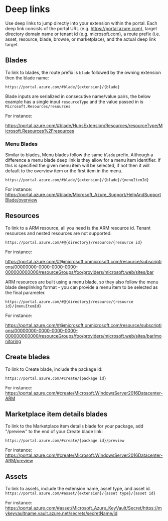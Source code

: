
# Deep links

Use deep links to jump directly into your extension within the portal. Each deep link consists of the portal URL (e.g. https://portal.azure.com), target directory domain name or tenant id (e.g. microsoft.com), a route prefix (i.e. asset, resource, blade, browse, or marketplace), and the actual deep link target.

## Blades

To link to blades, the route prefix is `blade` followed by the owning extension then the blade name:

`https://portal.azure.com/#blade/{extension}/{blade}`

Blade inputs are serialized in consecutive name/value pairs, the below example has a single input `resourceType` and the value passed in is `Microsoft.Resources/resources`

For instance: 

https://portal.azure.com/#blade/HubsExtension/Resources/resourceType/Microsoft.Resources%2Fresources

### Menu Blades

Similar to blades, Menu blades follow the same `blade` prefix. 
Although a difference a menu blade deep link is they allow for a menu item identifier. If this is specified the given menu item will be selected,
if not then it will default to the overview item or the first item in the menu.

`https://portal.azure.com/#blade/{extension}/{blade}/{menuItemId}`

For instance:
https://portal.azure.com/#blade/Microsoft_Azure_Support/HelpAndSupportBlade/overview


## Resources

To link to a ARM resource, all you need is the ARM resource id. Tenant resources and nested resources are not supported.

`https://portal.azure.com/#@{directory}/resource/{resource id}`

For instance:

https://portal.azure.com/#@microsoft.onmicrosoft.com/resource/subscriptions/00000000-0000-0000-0000-000000000000/resourceGroups/foo/providers/microsoft.web/sites/bar

ARM resources are built using a menu blade, so they also follow the menu blade deeplinking format - you can provide a menu item to be selected 
as the final parameter.

`https://portal.azure.com/#@{directory}/resource/{resource id}/{menuItemId}`

For instance:

https://portal.azure.com/#@microsoft.onmicrosoft.com/resource/subscriptions/00000000-0000-0000-0000-000000000000/resourceGroups/foo/providers/microsoft.web/sites/bar/monitoring

## Create blades

To link to Create blade, include the package id:

`https://portal.azure.com/#create/{package id}`

For instance:
https://portal.azure.com/#create/Microsoft.WindowsServer2016Datacenter-ARM


## Marketplace item details blades

To link to the Marketplace item details blade for your package, add "/preview" to the end of your Create blade link:

`https://portal.azure.com/#create/{package id}/preview`

For instance:
https://portal.azure.com/#create/Microsoft.WindowsServer2016Datacenter-ARM/preview


## Assets

To link to assets, include the extension name, asset type, and asset id.
`https://portal.azure.com/#asset/{extension}/{asset type}/{asset id}`

For instance:
https://portal.azure.com/#asset/Microsoft_Azure_KeyVault/Secret/https://mykeyvaultname.vault.azure.net/secrets/secretName/id